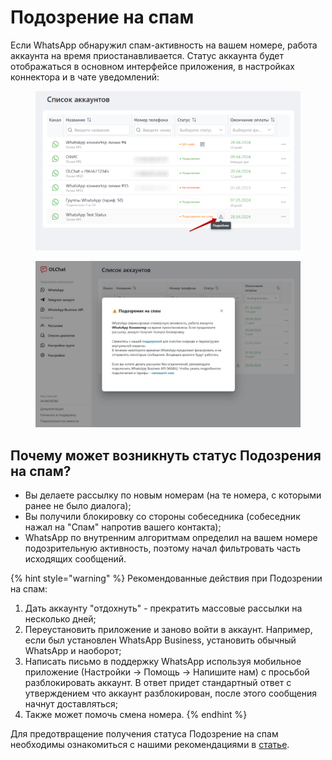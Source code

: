 # Подозрение на спам

Если WhatsApp обнаружил спам-активность на вашем номере, работа аккаунта на время приостанавливается. Статус аккаунта будет отображаться в основном интерфейсе приложения, в настройках коннектора и в чате уведомлений:

<figure><img src="../.gitbook/assets/image (1047) (1).png" alt=""><figcaption></figcaption></figure>

<figure><img src="../.gitbook/assets/image (1048).png" alt=""><figcaption></figcaption></figure>

## Почему может возникнуть статус Подозрения на спам?

* Вы делаете рассылку по новым номерам (на те номера, с которыми ранее не было диалога);
* Вы получили блокировку со стороны собеседника (собеседник нажал на "Спам" напротив вашего контакта);
* WhatsApp по внутренним алгоритмам определил на вашем номере подозрительную активность, поэтому начал фильтровать часть исходящих сообщений.

{% hint style="warning" %}
Рекомендованные действия при Подозрении на спам:

1. Дать аккаунту "отдохнуть" - прекратить массовые рассылки на несколько дней;
2. Переустановить приложение и заново войти в аккаунт. Например, если был установлен WhatsApp Business, установить обычный WhatsApp и наоборот;
3. Написать письмо в поддержку WhatsApp используя мобильное приложение (Настройки -> Помощь -> Напишите нам) с просьбой разблокировать аккаунт. В ответ придет стандартный ответ с утверждением что аккаунт разблокирован, после этого сообщения начнут доставляться;
4. Также может помочь смена номера.
{% endhint %}

Для предотвращение получения статуса Подозрение на спам необходимы ознакомиться с нашими рекомендациями в [статье](./).

